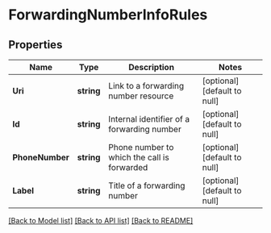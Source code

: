 # ForwardingNumberInfoRules

## Properties
Name | Type | Description | Notes
------------ | ------------- | ------------- | -------------
**Uri** | **string** | Link to a forwarding number resource | [optional] [default to null]
**Id** | **string** | Internal identifier of a forwarding number | [optional] [default to null]
**PhoneNumber** | **string** | Phone number to which the call is forwarded | [optional] [default to null]
**Label** | **string** | Title of a forwarding number | [optional] [default to null]

[[Back to Model list]](../README.md#documentation-for-models) [[Back to API list]](../README.md#documentation-for-api-endpoints) [[Back to README]](../README.md)


